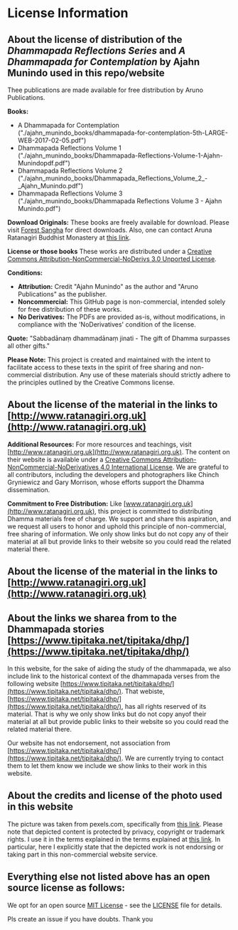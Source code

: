 
# License Information

## About the license of distribution of the *Dhammapada Reflections Series* and *A Dhammapada for Contemplation* by Ajahn Munindo used in this repo/website

Thee publications are made available for free distribution by Aruno Publications.

**Books:**
- A Dhammapada for Contemplation ("./ajahn_munindo_books/dhammapada-for-contemplation-5th-LARGE-WEB-2017-02-05.pdf")
- Dhammapada Reflections Volume 1 ("./ajahn_munindo_books/Dhammapada-Reflections-Volume-1-Ajahn-Munindopdf.pdf")
- Dhammapada Reflections Volume 2 ("./ajahn_munindo_books/Dhammapada_Reflections_Volume_2_-_Ajahn_Munindo.pdf")
- Dhammapada Reflections Volume 3 ("./ajahn_munindo_books/Dhammapada Reflections Volume 3 - Ajahn Munindo.pdf")

**Download Originals:**
These books are freely available for download. Please visit [Forest Sangha](https://forestsangha.org/teachings/books/authors/ajahn-munindo?language=English) for direct downloads. Also, one can contact Aruna Ratanagiri Buddhist Monastery at [this link](https://ratanagiri.org.uk/contact).

**License or those books**
These works are distributed under a [Creative Commons Attribution-NonCommercial-NoDerivs 3.0 Unported License](http://creativecommons.org/licenses/by-nc-nd/3.0/).

**Conditions:**
- **Attribution:** Credit "Ajahn Munindo" as the author and "Aruno Publications" as the publisher.
- **Noncommercial:** This GitHub page is non-commercial, intended solely for free distribution of these works.
- **No Derivatives:** The PDFs are provided as-is, without modifications, in compliance with the 'NoDerivatives' condition of the license.

**Quote:**
"Sabbadānaṃ dhammadānaṃ jinati - The gift of Dhamma surpasses all other gifts."

**Please Note:**
This project is created and maintained with the intent to facilitate access to these texts in the spirit of free sharing and non-commercial distribution. Any use of these materials should strictly adhere to the principles outlined by the Creative Commons license.

## About the license of the material in the links to [http://www.ratanagiri.org.uk](http://www.ratanagiri.org.uk)

**Additional Resources:**
For more resources and teachings, visit [http://www.ratanagiri.org.uk](http://www.ratanagiri.org.uk). The content on their website is available under a [Creative Commons Attribution-NonCommercial-NoDerivatives 4.0 International License](http://creativecommons.org/licenses/by-nc-nd/4.0/). We are grateful to all contributors, including the developers and photographers like Chinch Gryniewicz and Gary Morrison, whose efforts support the Dhamma dissemination.

**Commitment to Free Distribution:**
Like [www.ratanagiri.org.uk](http://www.ratanagiri.org.uk), this project is committed to distributing Dhamma materials free of charge. We support and share this aspiration, and we request all users to honor and uphold this principle of non-commercial, free sharing of information. We only show links but do not copy any of their material at all but provide links to their website so you could read the related material there.

## About the license of the material in the links to [http://www.ratanagiri.org.uk](http://www.ratanagiri.org.uk)


## About the links we sharea from to the Dhammapada stories [https://www.tipitaka.net/tipitaka/dhp/](https://www.tipitaka.net/tipitaka/dhp/)
In this website, for the sake of aiding the study of the dhammapada, we also include link to the historical context of the
dhammapada verses from the following website [https://www.tipitaka.net/tipitaka/dhp/](https://www.tipitaka.net/tipitaka/dhp/).
That webiste, [https://www.tipitaka.net/tipitaka/dhp/](https://www.tipitaka.net/tipitaka/dhp/), 
has all rights reserved of its material. That is why we only show links but do not copy anyof their
material at all but provide public links to their website so you could read the related material
there. 

Our website has not endorsement, not association from [https://www.tipitaka.net/tipitaka/dhp/](https://www.tipitaka.net/tipitaka/dhp/). We are currently trying to contact them to let them know we include we show links to their work in this website.
</p>

## About the credits and license of the photo used in this website

The picture was taken from pexels.com, specifically from [this link](https://www.pexels.com/photo/japan-suicide-forest-634770/). Please note that depicted content is protected by privacy, copyright or trademark rights. I use it in the terms explained in the terms explained at [this link](https://help.pexels.com/hc/en-us/articles/360042295214-Can-I-use-the-photos-and-videos-for-a-commercial-project#:~:text=Yes%2C%20all%20photos%20and%20videos,%2C%20product%2C%20or%20anywhere%20else.). In particular, here I explicitly state that the depicted work is not endorsing or taking part in this non-commercial website service.

## Everything else not listed above has an open source license as follows:

We opt for an open source [MIT License](https://opensource.org/licenses/MIT) - see the [LICENSE](LICENSE) file for details.

Pls create an issue if you have doubts. Thank you

